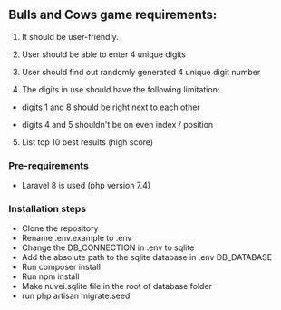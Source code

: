 ## Bulls and Cows game requirements:

1. It should be user-friendly.

2. User should be able to enter 4 unique digits

3. User should find out randomly generated 4 unique digit number

4. The digits in use should have the following limitation:

-  digits 1 and 8 should be right next to each other

-  digits 4 and 5 shouldn't be on even index / position

5. List top 10 best results (high score)
### Pre-requirements
- Laravel 8 is used (php version 7.4)

### Installation steps

- Clone the repository
- Rename .env.example to .env
- Change the DB_CONNECTION in .env to sqlite
- Add the absolute path to the sqlite database in .env DB_DATABASE
- Run composer install
- Run npm install
- Make nuvei.sqlite file in the root of database folder
- run php artisan migrate:seed
